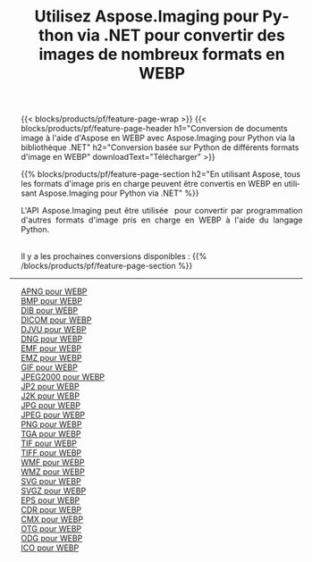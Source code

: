 ﻿---
title: Utilisez Aspose.Imaging pour Python via .NET pour convertir des images de nombreux formats en WEBP 
weight: 3920
url: /fr/python-net/conversion/to/webp 
lang: fr
langdirlevel: 2
locales: zh-hans,ja,it,ru,de,es,fr,nl,id,lt,pl,pt,vi,tr,ko,zh-hant,ar,hi,th,sv,cs,uk,he
description: Vous pouvez utiliser Aspose.Imaging pour Python via la bibliothèque .NET pour convertir une variété de formats en WEBP
---

{{< blocks/products/pf/feature-page-wrap >}}
{{< blocks/products/pf/feature-page-header h1="Conversion de documents image à l'aide d'Aspose en WEBP avec Aspose.Imaging pour Python via la bibliothèque .NET" h2="Conversion basée sur Python de différents formats d'image en WEBP" downloadText="Télécharger" >}}


{{% blocks/products/pf/feature-page-section  h2="En utilisant Aspose, tous les formats d'image pris en charge peuvent être convertis en WEBP en utilisant Aspose.Imaging pour Python via .NET" %}}
<p align=justify>L'API Aspose.Imaging peut être utilisée  pour convertir par programmation d'autres formats d'image pris en charge en WEBP à l'aide du langage Python.</p>
<br/>
Il y a les prochaines conversions disponibles :
{{% /blocks/products/pf/feature-page-section %}}
<div class="container-fluid productfamilypage bg-gray">
    <div class="convertypes bg-gray agp-content section">
        <div class="container">
		<hr style="margin-left:-20px;"/>
		<div class="row other-converters">
		    <div class='col-md-2 other-converter remove-lp remove-rp'><a href="/imaging/fr/python-net/conversion/apng-to-webp" >APNG pour WEBP</a></div>
<div class='col-md-2 other-converter remove-lp remove-rp'><a href="/imaging/fr/python-net/conversion/bmp-to-webp" >BMP pour WEBP</a></div>
<div class='col-md-2 other-converter remove-lp remove-rp'><a href="/imaging/fr/python-net/conversion/dib-to-webp" >DIB pour WEBP</a></div>
<div class='col-md-2 other-converter remove-lp remove-rp'><a href="/imaging/fr/python-net/conversion/dicom-to-webp" >DICOM pour WEBP</a></div>
<div class='col-md-2 other-converter remove-lp remove-rp'><a href="/imaging/fr/python-net/conversion/djvu-to-webp" >DJVU pour WEBP</a></div>
<div class='col-md-2 other-converter remove-lp remove-rp'><a href="/imaging/fr/python-net/conversion/dng-to-webp" >DNG pour WEBP</a></div>
<div class='col-md-2 other-converter remove-lp remove-rp'><a href="/imaging/fr/python-net/conversion/emf-to-webp" >EMF pour WEBP</a></div>
<div class='col-md-2 other-converter remove-lp remove-rp'><a href="/imaging/fr/python-net/conversion/emz-to-webp" >EMZ pour WEBP</a></div>
<div class='col-md-2 other-converter remove-lp remove-rp'><a href="/imaging/fr/python-net/conversion/gif-to-webp" >GIF pour WEBP</a></div>
<div class='col-md-2 other-converter remove-lp remove-rp'><a href="/imaging/fr/python-net/conversion/jpeg2000-to-webp" >JPEG2000 pour WEBP</a></div>
<div class='col-md-2 other-converter remove-lp remove-rp'><a href="/imaging/fr/python-net/conversion/jp2-to-webp" >JP2 pour WEBP</a></div>
<div class='col-md-2 other-converter remove-lp remove-rp'><a href="/imaging/fr/python-net/conversion/j2k-to-webp" >J2K pour WEBP</a></div>
<div class='col-md-2 other-converter remove-lp remove-rp'><a href="/imaging/fr/python-net/conversion/jpg-to-webp" >JPG pour WEBP</a></div>
<div class='col-md-2 other-converter remove-lp remove-rp'><a href="/imaging/fr/python-net/conversion/jpeg-to-webp" >JPEG pour WEBP</a></div>
<div class='col-md-2 other-converter remove-lp remove-rp'><a href="/imaging/fr/python-net/conversion/png-to-webp" >PNG pour WEBP</a></div>
<div class='col-md-2 other-converter remove-lp remove-rp'><a href="/imaging/fr/python-net/conversion/tga-to-webp" >TGA pour WEBP</a></div>
<div class='col-md-2 other-converter remove-lp remove-rp'><a href="/imaging/fr/python-net/conversion/tif-to-webp" >TIF pour WEBP</a></div>
<div class='col-md-2 other-converter remove-lp remove-rp'><a href="/imaging/fr/python-net/conversion/tiff-to-webp" >TIFF pour WEBP</a></div>
<div class='col-md-2 other-converter remove-lp remove-rp'><a href="/imaging/fr/python-net/conversion/wmf-to-webp" >WMF pour WEBP</a></div>
<div class='col-md-2 other-converter remove-lp remove-rp'><a href="/imaging/fr/python-net/conversion/wmz-to-webp" >WMZ pour WEBP</a></div>
<div class='col-md-2 other-converter remove-lp remove-rp'><a href="/imaging/fr/python-net/conversion/svg-to-webp" >SVG pour WEBP</a></div>
<div class='col-md-2 other-converter remove-lp remove-rp'><a href="/imaging/fr/python-net/conversion/svgz-to-webp" >SVGZ pour WEBP</a></div>
<div class='col-md-2 other-converter remove-lp remove-rp'><a href="/imaging/fr/python-net/conversion/eps-to-webp" >EPS pour WEBP</a></div>
<div class='col-md-2 other-converter remove-lp remove-rp'><a href="/imaging/fr/python-net/conversion/cdr-to-webp" >CDR pour WEBP</a></div>
<div class='col-md-2 other-converter remove-lp remove-rp'><a href="/imaging/fr/python-net/conversion/cmx-to-webp" >CMX pour WEBP</a></div>
<div class='col-md-2 other-converter remove-lp remove-rp'><a href="/imaging/fr/python-net/conversion/otg-to-webp" >OTG pour WEBP</a></div>
<div class='col-md-2 other-converter remove-lp remove-rp'><a href="/imaging/fr/python-net/conversion/odg-to-webp" >ODG pour WEBP</a></div>
<div class='col-md-2 other-converter remove-lp remove-rp'><a href="/imaging/fr/python-net/conversion/ico-to-webp" >ICO pour WEBP</a></div>
                </div>
        </div>
    </div>
</div>
<br/>

